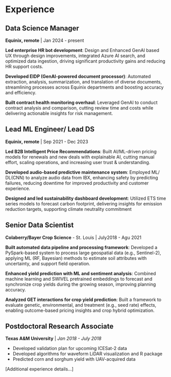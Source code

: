 # Experience

## Data Science Manager
**Equinix, remote** |  Jan 2024 - present

**Led enterprise HR bot development**: Design and Enhanced GenAI based UX
through design improvements, integrated Azure AI search, and optimized data
ingestion, driving significant productivity gains and reducing HR support costs.

**Developed EIDP (GenAI-powered document processor)**: Automated extraction,
analysis, summarization, and translation of diverse documents, streamlining
processes across Equinix departments and boosting accuracy and efficiency.

**Built contract health monitoring overhaul**: Leveraged GenAI to conduct contract
analysis and comparison, cutting review time and costs while delivering
actionable insights for risk management.

## Lead ML Engineer/ Lead DS
**Equinix, remote** | Sep 2021 - Dec 2023

**Led B2B Intelligent Price Recommendations**: Built AI/ML-driven pricing models
for renewals and new deals with explainable AI, cutting manual effort, scaling
operations, and increasing user trust & understanding.

**Developed audio-based predictive maintenance system**: Employed ML/ DL(CNN)
to analyze audio data from IBX, enhancing safety by predicting failures, reducing
downtime for improved productivity and customer experience.

**Designed and led sustainability dashboard development**: Utilized ETS time
series models to forecast carbon footprint, delivering insights for emission
reduction targets, supporting climate neutrality commitment

## Senior Data Scientist
**Colaberry/Bayer Crop Science** - St. Louis | July2018 - Agu 2021

**Built automated data pipeline and processing framework**: Developed a
PySpark-based system to process large geospatial data (e.g., Sentinel-2), applying
ML (RF, Bayesian) methods to estimate soil attributes with uncertainty, and
support field operation.

**Enhanced yield prediction with ML and sentiment analysis**: Combined machine
learning and SWIVEL pretrained embeddings to forecast and synchronize crop
yields during the growing season, improving planning accuracy.

**Analyzed GET interactions for crop yield prediction**: Built a framework to
evaluate genetic, environmental, and treatment (e.g., seed rate) effects, enabling
outcome-based pricing insights and crop hybrid optimization.


## Postdoctoral Research Associate
**Texas A&M University** | *Jan 2018 - July 2018*

- Developed validation plan for upcoming ICESat-2 data
- Developed algorithms for waveform LiDAR visualization and R package
- Predicted corn and sorghum yield with UAV-acquired data

[Additional experience details...]